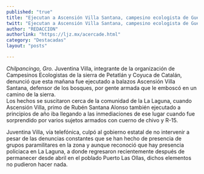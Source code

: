 ```yaml
---
published: "true"
title: "Ejecutan a Ascensión Villa Santana, campesino ecologista de Guerrero"
twitt: "Ejecutan a Ascensión Villa Santana, campesino ecologista de Guerrero"
author: "REDACCION"
authorlink: "https://ljz.mx/acercade.html"
category: "Destacadas"
layout: "posts"

---
```




*Chilpancingo, Gro.* Juventina Villa, integrante de la organización de Campesinos Ecologistas de la sierra de Petatlán y Coyuca de Catalán, denunció que esta mañana fue ejecutado a balazos Ascensión Villa Santana, defensor de los bosques, por gente armada que le emboscó en un camino de la sierra.  
  Los hechos se suscitaron cerca de la comunidad de la La Laguna, cuando Ascensión Villa, primo de Rubén Santana Alonso también ejecutado a principios de año iba llegando a las inmediaciones de ese lugar cuando fue sorprendido por varios sujetos armados con cuerno de chivo y R-15.



  Juventina Villa, vía telefónica, culpó al gobierno estatal de no intervenir a pesar de las denuncias constantes que se han hecho de presencia de grupos paramilitares en la zona y aunque reconoció que hay presencia policiaca en La Laguna, a donde regresaron recientemente después de permanecer desde abril en el poblado Puerto Las Ollas, dichos elementos no pudieron hacer nada.

